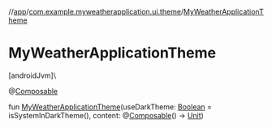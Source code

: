 //[app](../../index.md)/[com.example.myweatherapplication.ui.theme](index.md)/[MyWeatherApplicationTheme](-my-weather-application-theme.md)

# MyWeatherApplicationTheme

[androidJvm]\

@[Composable](https://developer.android.com/reference/kotlin/androidx/compose/runtime/Composable.html)

fun [MyWeatherApplicationTheme](-my-weather-application-theme.md)(useDarkTheme: [Boolean](https://kotlinlang.org/api/latest/jvm/stdlib/kotlin/-boolean/index.html) = isSystemInDarkTheme(), content: @[Composable](https://developer.android.com/reference/kotlin/androidx/compose/runtime/Composable.html)() -&gt; [Unit](https://kotlinlang.org/api/latest/jvm/stdlib/kotlin/-unit/index.html))
